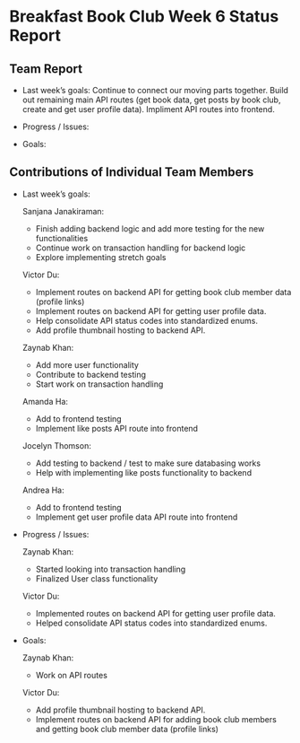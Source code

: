 # Breakfast Book Club Week 6 Status Report
## Team Report
- Last week’s goals: Continue to connect our moving parts together. Build out remaining main API routes (get book data, get posts by book club, create and get user profile data). Impliment API routes into frontend.

- Progress / Issues:

- Goals: 

## Contributions of Individual Team Members
- Last week’s goals:
  
  Sanjana Janakiraman:
  - Finish adding backend logic and add more testing for the new functionalities
  - Continue work on transaction handling for backend logic
  - Explore implementing stretch goals

  Victor Du:
  - Implement routes on backend API for getting book club member data (profile links)
  - Implement routes on backend API for getting user profile data.
  - Help consolidate API status codes into standardized enums.
  - Add profile thumbnail hosting to backend API.

  Zaynab Khan:
  - Add more user functionality
  - Contribute to backend testing
  - Start work on transaction handling

  Amanda Ha:
  - Add to frontend testing
  - Implement like posts API route into frontend 

  Jocelyn Thomson:
  - Add testing to backend / test to make sure databasing works 
  - Help with implementing like posts functionality to backend

  Andrea Ha:
  - Add to frontend testing
  - Implement get user profile data API route into frontend

- Progress / Issues:

  Zaynab Khan:
  - Started looking into transaction handling
  - Finalized User class functionality

  Victor Du:
  - Implemented routes on backend API for getting user profile data.
  - Helped consolidate API status codes into standardized enums.
  

- Goals:

  Zaynab Khan:
  - Work on API routes

  Victor Du:
  - Add profile thumbnail hosting to backend API.
  - Implement routes on backend API for adding book club members and getting book club member data (profile links)

